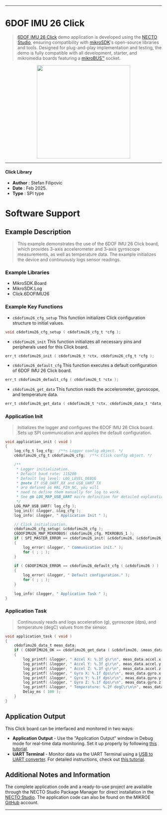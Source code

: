 
---
# 6DOF IMU 26 Click

> [6DOF IMU 26 Click](https://www.mikroe.com/?pid_product=MIKROE-6572) demo application is developed using
the [NECTO Studio](https://www.mikroe.com/necto), ensuring compatibility with [mikroSDK](https://www.mikroe.com/mikrosdk)'s
open-source libraries and tools. Designed for plug-and-play implementation and testing, the demo is fully compatible with
all development, starter, and mikromedia boards featuring a [mikroBUS&trade;](https://www.mikroe.com/mikrobus) socket.

<p align="center">
  <img src="https://www.mikroe.com/?pid_product=MIKROE-6572&image=1" height=300px>
</p>

---

#### Click Library

- **Author**        : Stefan Filipovic
- **Date**          : Feb 2025.
- **Type**          : SPI type

# Software Support

## Example Description

> This example demonstrates the use of the 6DOF IMU 26 Click board, which provides 
3-axis accelerometer and 3-axis gyroscope measurements, as well as temperature data. 
The example initializes the device and continuously logs sensor readings.

### Example Libraries

- MikroSDK.Board
- MikroSDK.Log
- Click.6DOFIMU26

### Example Key Functions

- `c6dofimu26_cfg_setup` This function initializes Click configuration structure to initial values.
```c
void c6dofimu26_cfg_setup ( c6dofimu26_cfg_t *cfg );
```

- `c6dofimu26_init` This function initializes all necessary pins and peripherals used for this Click board.
```c
err_t c6dofimu26_init ( c6dofimu26_t *ctx, c6dofimu26_cfg_t *cfg );
```

- `c6dofimu26_default_cfg` This function executes a default configuration of 6DOF IMU 26 Click board.
```c
err_t c6dofimu26_default_cfg ( c6dofimu26_t *ctx );
```

- `c6dofimu26_get_data` This function reads the accelerometer, gyroscope, and temperature data.
```c
err_t c6dofimu26_get_data ( c6dofimu26_t *ctx, c6dofimu26_data_t *data_out );
```

### Application Init

> Initializes the logger and configures the 6DOF IMU 26 Click board. Sets up SPI communication and applies the default configuration.

```c
void application_init ( void )
{
    log_cfg_t log_cfg;  /**< Logger config object. */
    c6dofimu26_cfg_t c6dofimu26_cfg;  /**< Click config object. */

    /** 
     * Logger initialization.
     * Default baud rate: 115200
     * Default log level: LOG_LEVEL_DEBUG
     * @note If USB_UART_RX and USB_UART_TX 
     * are defined as HAL_PIN_NC, you will 
     * need to define them manually for log to work. 
     * See @b LOG_MAP_USB_UART macro definition for detailed explanation.
     */
    LOG_MAP_USB_UART( log_cfg );
    log_init( &logger, &log_cfg );
    log_info( &logger, " Application Init " );

    // Click initialization.
    c6dofimu26_cfg_setup( &c6dofimu26_cfg );
    C6DOFIMU26_MAP_MIKROBUS( c6dofimu26_cfg, MIKROBUS_1 );
    if ( SPI_MASTER_ERROR == c6dofimu26_init( &c6dofimu26, &c6dofimu26_cfg ) )
    {
        log_error( &logger, " Communication init." );
        for ( ; ; );
    }
    
    if ( C6DOFIMU26_ERROR == c6dofimu26_default_cfg ( &c6dofimu26 ) )
    {
        log_error( &logger, " Default configuration." );
        for ( ; ; );
    }
    
    log_info( &logger, " Application Task " );
}
```

### Application Task

> Continuously reads and logs acceleration (g), gyroscope (dps), and temperature (degC) values from the sensor.

```c
void application_task ( void )
{
    c6dofimu26_data_t meas_data;
    if ( C6DOFIMU26_OK == c6dofimu26_get_data ( &c6dofimu26, &meas_data ) )
    {
        log_printf( &logger, " Accel X: %.3f g\r\n", meas_data.accel.x );
        log_printf( &logger, " Accel Y: %.3f g\r\n", meas_data.accel.y );
        log_printf( &logger, " Accel Z: %.3f g\r\n", meas_data.accel.z );
        log_printf( &logger, " Gyro X: %.1f dps\r\n", meas_data.gyro.x );
        log_printf( &logger, " Gyro Y: %.1f dps\r\n", meas_data.gyro.y );
        log_printf( &logger, " Gyro Z: %.1f dps\r\n", meas_data.gyro.z );
        log_printf( &logger, " Temperature: %.2f degC\r\n\n", meas_data.temperature );
        Delay_ms ( 100 );
    }
}
```

## Application Output

This Click board can be interfaced and monitored in two ways:
- **Application Output** - Use the "Application Output" window in Debug mode for real-time data monitoring.
Set it up properly by following [this tutorial](https://www.youtube.com/watch?v=ta5yyk1Woy4).
- **UART Terminal** - Monitor data via the UART Terminal using
a [USB to UART converter](https://www.mikroe.com/click/interface/usb?interface*=uart,uart). For detailed instructions,
check out [this tutorial](https://help.mikroe.com/necto/v2/Getting%20Started/Tools/UARTTerminalTool).

## Additional Notes and Information

The complete application code and a ready-to-use project are available through the NECTO Studio Package Manager for 
direct installation in the [NECTO Studio](https://www.mikroe.com/necto). The application code can also be found on
the MIKROE [GitHub](https://github.com/MikroElektronika/mikrosdk_click_v2) account.

---
